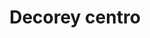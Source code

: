---
title: "Decorey centro"
url: /santo-domingo-de-los-tsachilas/decorey-centro/
shop: comodidad
---